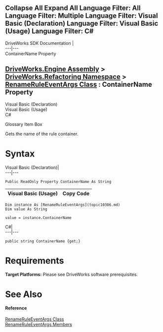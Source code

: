 Collapse All Expand All Language Filter: All  Language Filter: Multiple  Language Filter: Visual Basic (Declaration) Language Filter: Visual Basic (Usage) Language Filter: C#  
---  
DriveWorks SDK Documentation  |   
---|---  
ContainerName Property   
  
[DriveWorks.Engine Assembly](topic2156.md) > [DriveWorks.Refactoring Namespace](topic10266.md) > [RenameRuleEventArgs Class](topic10306.md) : ContainerName Property  
---  
  
Visual Basic (Declaration)    
Visual Basic (Usage)    
C# 

Glossary Item Box

Gets the name of the rule container. 

# Syntax

Visual Basic (Declaration)|   
---|---  
      
    
    Public ReadOnly Property ContainerName As String  
  
Visual Basic (Usage)| Copy Code  
---|---  
      
    
    Dim instance As [RenameRuleEventArgs](topic10306.md)
    Dim value As String
     
    value = instance.ContainerName  
  
C#|   
---|---  
      
    
    public string ContainerName {get;}  
  
# Requirements

**Target Platforms:** Please see DriveWorks software prerequisites.

# See Also

#### Reference

[RenameRuleEventArgs Class](topic10306.md)   
[RenameRuleEventArgs Members](topic10307.md)



